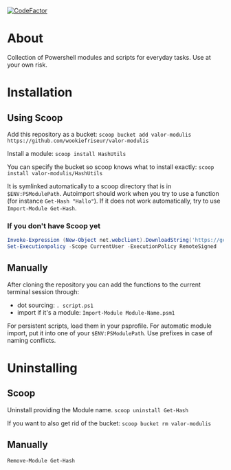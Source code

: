 [![CodeFactor](https://www.codefactor.io/repository/github/wookiefriseur/valor-modulis/badge)](https://www.codefactor.io/repository/github/wookiefriseur/valor-modulis)

# About
Collection of Powershell modules and scripts for everyday tasks. Use at your own risk.

# Installation

## Using Scoop
Add this repository as a bucket:
`scoop bucket add valor-modulis https://github.com/wookiefriseur/valor-modulis`

Install a module:
`scoop install HashUtils`

You can specify the bucket so scoop knows what to install exactly:
`scoop install valor-modulis/HashUtils`

It is symlinked automatically to a scoop directory that is in `$ENV:PSModulePath`.
Autoimport should work when you try to use a function (for instance `Get-Hash "Hallo"`).
If it does not work automatically, try to use `Import-Module Get-Hash`.

### If you don't have Scoop yet
```powershell
Invoke-Expression (New-Object net.webclient).DownloadString('https://get.scoop.sh')
Set-Executionpolicy -Scope CurrentUser -ExecutionPolicy RemoteSigned
```

## Manually
After cloning the repository you can add the functions to the current terminal session through:
* dot sourcing: `. script.ps1`
* import if it's a module: `Import-Module Module-Name.psm1`

For persistent scripts, load them in your psprofile.
For automatic module import, put it into one of your `$ENV:PSModulePath`.
Use prefixes in case of naming conflicts.


# Uninstalling

## Scoop
Uninstall providing the Module name.
`scoop uninstall Get-Hash`

If you want to also get rid of the bucket:
`scoop bucket rm valor-modulis`

## Manually
`Remove-Module Get-Hash`
